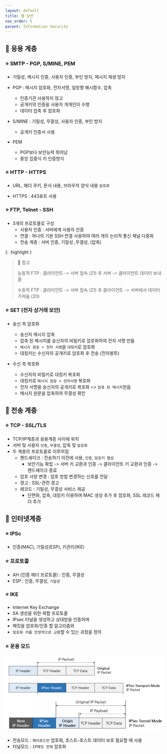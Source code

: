 ```yaml
---
layout: default
title: 웹 보안
nav_order: 5
parent: Information Security
---
```




## 📑 응용 계층

### ⭐ SMTP - PGP, S/MINE, PEM

- 기밀성, 메시지 인증, 사용자 인증, 부인 방지, 메시지 재생 방지
- PGP : 메시지 암호화, 전자서명, 일방향 해시함수, 압축
  - 인증기관 사용하지 않고
  - 공개키의 인증을 사용자 개개인이 수행
  - 데이터 압축 후 암호화

- S/MINE : 기밀성, 무결성, 사용자 인증, 부인 방지
  - 공개키 인증서 사용

- PEM
  - PGP보다 보안능력 뛰어남
  - 중앙 집중식 키 인증방식




### ⭐ HTTP - HTTPS

- URL, 헤더 쿠키, 문서 내용, 브라우저 양식 내용 `암호화`

- HTTPS : 443포트 사용

  

### ⭐ FTP, Telnet - SSH

- 3개의 프로토콜로 구성
  - 사용자 인증 : 서버에게 사용자 인증
  - 연결 : 하나의 기본 SSH 연결 사용하여 여러 개의 논리적 통신 채널 다중화
  - 전송 계층 : 서버 인증, 기밀성 ,무결성, (압축)


{: .highlight }

> 🎈 참고
>
> 능동적 FTP : 클라이언트 -> 서버 접속 (21) 후 서버 -> 클라이언트 데이터 보내줌
>
> 수동적 FTP : 클라이언트 -> 서버 접속 (21) 후 클라이언트 -> 서버에서 데이터 가져옴 (20)



### ⭐ SET (전자 상거래 보안)

- 송신 측 암호화

  - 송신자 메시지 압축
  - 압축 된 메시지를 송신자의 비밀키로 암호화하여 전자 서명 만듦
  - `메시지 원문 + 전자 서명`을 `대칭키`로 암호화
  - 대칭키는 수신자의 공개키로 암호화 후 전송 (전자봉투)

- 수신 측 복호화

  - 수신자의 비밀키로 대칭키 복호화
  - 대칭키로 `메시지 원문 + 전자서명` 복호화
  - 전자 서명을 송신자의 공개키로 복호화 => `압축 된 메시지`얻음
  - 메시지 원문을 압축하여 무결성 확인

  

## 📑 전송 계층

### ⭐ TCP - SSL/TLS

- TCP/IP계층과 응용계층 사이에 위치
- 서버 및 사용자 `인증`, `무결성`, 압축 및 `암호화`
- 두 계층의 프로토콜로 이루어짐
  - 핸드셰이크 : 전송하기 이전에 사용, `인증`, `암호키 협상`
    - 보안기능 확립 -> 서버 키 교환과 인증 -> 클라이언트 키 교환과 인증 -> 핸드쉐이크 종료
  - 암호 사양 변경 : 암호 방법 변경하는 신호를 전달
  - 경고 : SSL-관련 경고
  - 레코드 : 기밀성, 무결성 서비스 제공
    - 단편화, 압축, 대칭키 이용하여 MAC 생성 추가 후 암호화, SSL 레코드 헤더 추가



## 📑 인터넷계층

### ⭐ IPSc

- 인증(MAC), 기밀성(ESP), 키관리(IKE)



### ⭐ 프로토콜

- AH (인증 헤더 프로토콜) : 인증, 무결성
- ESP : 인증, 무결성, `기밀성`



### ⭐ IKE

- Internet Key Exchange
- SA 생성을 위한 복합 프로토콜
- IPsec 터널을 생성하고 상대방을 인증하며 
- 패킷을 암호화/인증 할 알고리즘와
- `암호화 키를 안정적으로 교환`할 수 있는 과정을 정의

### ⭐ 운용 모드

![](https://github.com/beeguriri/beeguriri.github.io/blob/main/docs/img/ipsec.png?raw=true)

- 전송모드 : `페이로드만` 암호화, 호스트-호스트 데이터 보호 필요할 때 사용
- 터널모드 : `IP패킷 전체` 암호화
